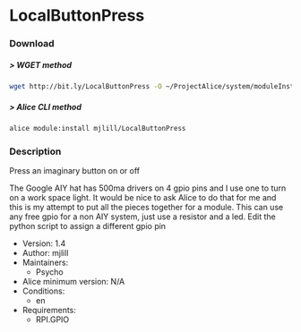# LocalButtonPress

### Download

##### > WGET method
```bash
wget http://bit.ly/LocalButtonPress -O ~/ProjectAlice/system/moduleInstallTickets/LocalButtonPress.install
```

##### > Alice CLI method
```bash
alice module:install mjlill/LocalButtonPress
```

### Description
Press an imaginary button on or off

 The Google AIY hat has 500ma drivers on 4 gpio pins and I use one to turn on a work space light.
 It would be nice to ask Alice to do that for me and this is my attempt to put all the pieces
 together for a module. This can use any free gpio for a non AIY system, just use a resistor and a led. 
 Edit the python script to assign a different gpio pin


- Version: 1.4
- Author: mjlill
- Maintainers:
  - Psycho
- Alice minimum version: N/A
- Conditions:
  - en
- Requirements: 
  - RPI.GPIO

